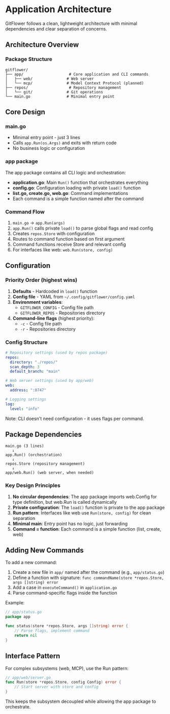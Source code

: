 # Application Architecture

GitFlower follows a clean, lightweight architecture with minimal dependencies and clear separation of concerns.

## Architecture Overview

### Package Structure
```
gitflower/
├── app/                    # Core application and CLI commands
│   ├── web/               # Web server
│   └── mcp/               # Model Context Protocol (planned)
├── repos/                  # Repository management
│   └── git/               # Git operations
└── main.go                # Minimal entry point
```

## Core Design

### main.go
- Minimal entry point - just 3 lines
- Calls `app.Run(os.Args)` and exits with return code
- No business logic or configuration

### app package
The app package contains all CLI logic and orchestration:

- **application.go**: Main `Run()` function that orchestrates everything
- **config.go**: Configuration loading with private `load()` function
- **list.go, create.go, web.go**: Command implementations
- Each command is a simple function named after the command

### Command Flow

1. `main.go` → `app.Run(args)`
2. `app.Run()` calls private `load()` to parse global flags and read config
3. Creates `repos.Store` with configuration
4. Routes to command function based on first argument
5. Command functions receive Store and relevant config
6. For interfaces like web: `web.Run(store, config)`

## Configuration

### Priority Order (highest wins)
1. **Defaults** - Hardcoded in `load()` function
2. **Config file** - YAML from `~/.config/gitflower/config.yaml`
3. **Environment variables**:
   - `GITFLOWER_CONFIG` - Config file path
   - `GITFLOWER_REPOS` - Repositories directory
4. **Command-line flags** (highest priority):
   - `-c` - Config file path
   - `-r` - Repositories directory

### Config Structure
```yaml
# Repository settings (used by repos package)
repos:
  directory: "./repos/"
  scan_depth: 3
  default_branch: "main"

# Web server settings (used by app/web)
web:
  address: ":8747"

# Logging settings
log:
  level: "info"
```

Note: CLI doesn't need configuration - it uses flags per command.

## Package Dependencies

```
main.go (3 lines)
   ↓
app.Run() (orchestration)
   ↓
repos.Store (repository management)
   ↓
app/web.Run() (web server, when needed)
```

### Key Design Principles

1. **No circular dependencies**: The app package imports web.Config for type definition, but web.Run is called dynamically
2. **Private configuration**: The `load()` function is private to the app package
3. **Run pattern**: Interfaces like web use `Run(store, config)` for clean separation
4. **Minimal main**: Entry point has no logic, just forwarding
5. **Command = function**: Each command is a simple function (list, create, web)

## Adding New Commands

To add a new command:

1. Create a new file in `app/` named after the command (e.g., `app/status.go`)
2. Define a function with signature: `func commandName(store *repos.Store, args []string) error`
3. Add a case in `executeCommand()` in `application.go`
4. Parse command-specific flags inside the function

Example:
```go
// app/status.go
package app

func status(store *repos.Store, args []string) error {
    // Parse flags, implement command
    return nil
}
```

## Interface Pattern

For complex subsystems (web, MCP), use the Run pattern:

```go
// app/web/server.go
func Run(store *repos.Store, config Config) error {
    // Start server with store and config
}
```

This keeps the subsystem decoupled while allowing the app package to orchestrate.